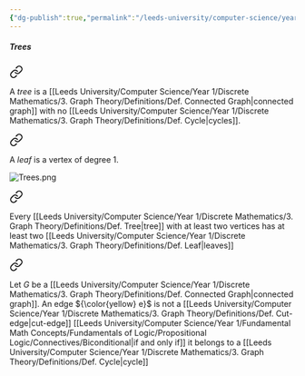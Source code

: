 ```yaml
---
{"dg-publish":true,"permalink":"/leeds-university/computer-science/year-1/discrete-mathematics/3-graph-theory/3-6-trees/"}
---
```


##### Trees

<div class="transclusion internal-embed is-loaded"><a class="markdown-embed-link" href="/leeds-university/computer-science/year-1/discrete-mathematics/3-graph-theory/definitions/def-tree/#def" aria-label="Open link"><svg xmlns="http://www.w3.org/2000/svg" width="24" height="24" viewBox="0 0 24 24" fill="none" stroke="currentColor" stroke-width="2" stroke-linecap="round" stroke-linejoin="round" class="svg-icon lucide-link"><path d="M10 13a5 5 0 0 0 7.54.54l3-3a5 5 0 0 0-7.07-7.07l-1.72 1.71"></path><path d="M14 11a5 5 0 0 0-7.54-.54l-3 3a5 5 0 0 0 7.07 7.07l1.71-1.71"></path></svg></a><div class="markdown-embed">




A *tree* is a [[Leeds University/Computer Science/Year 1/Discrete Mathematics/3. Graph Theory/Definitions/Def. Connected Graph\|connected graph]] with no [[Leeds University/Computer Science/Year 1/Discrete Mathematics/3. Graph Theory/Definitions/Def. Cycle\|cycles]]. 
<div class="transclusion internal-embed is-loaded"><a class="markdown-embed-link" href="/leeds-university/computer-science/year-1/discrete-mathematics/3-graph-theory/definitions/def-leaf/#def" aria-label="Open link"><svg xmlns="http://www.w3.org/2000/svg" width="24" height="24" viewBox="0 0 24 24" fill="none" stroke="currentColor" stroke-width="2" stroke-linecap="round" stroke-linejoin="round" class="svg-icon lucide-link"><path d="M10 13a5 5 0 0 0 7.54.54l3-3a5 5 0 0 0-7.07-7.07l-1.72 1.71"></path><path d="M14 11a5 5 0 0 0-7.54-.54l-3 3a5 5 0 0 0 7.07 7.07l1.71-1.71"></path></svg></a><div class="markdown-embed">




A *leaf* is a vertex of degree 1. 

</div></div>
 

</div></div>

![Trees.png](/img/user/Leeds%20University/Computer%20Science/Year%201/Discrete%20Mathematics/3.%20Graph%20Theory/images/Trees.png)


<div class="transclusion internal-embed is-loaded"><a class="markdown-embed-link" href="/leeds-university/computer-science/year-1/discrete-mathematics/3-graph-theory/theorems/lemma-3-3/" aria-label="Open link"><svg xmlns="http://www.w3.org/2000/svg" width="24" height="24" viewBox="0 0 24 24" fill="none" stroke="currentColor" stroke-width="2" stroke-linecap="round" stroke-linejoin="round" class="svg-icon lucide-link"><path d="M10 13a5 5 0 0 0 7.54.54l3-3a5 5 0 0 0-7.07-7.07l-1.72 1.71"></path><path d="M14 11a5 5 0 0 0-7.54-.54l-3 3a5 5 0 0 0 7.07 7.07l1.71-1.71"></path></svg></a><div class="markdown-embed">




Every [[Leeds University/Computer Science/Year 1/Discrete Mathematics/3. Graph Theory/Definitions/Def. Tree\|tree]] with at least two vertices has at least two [[Leeds University/Computer Science/Year 1/Discrete Mathematics/3. Graph Theory/Definitions/Def. Leaf\|leaves]]


</div></div>



<div class="transclusion internal-embed is-loaded"><a class="markdown-embed-link" href="/leeds-university/computer-science/year-1/discrete-mathematics/3-graph-theory/theorems/lemma-3-4/" aria-label="Open link"><svg xmlns="http://www.w3.org/2000/svg" width="24" height="24" viewBox="0 0 24 24" fill="none" stroke="currentColor" stroke-width="2" stroke-linecap="round" stroke-linejoin="round" class="svg-icon lucide-link"><path d="M10 13a5 5 0 0 0 7.54.54l3-3a5 5 0 0 0-7.07-7.07l-1.72 1.71"></path><path d="M14 11a5 5 0 0 0-7.54-.54l-3 3a5 5 0 0 0 7.07 7.07l1.71-1.71"></path></svg></a><div class="markdown-embed">




Let $G$ be a [[Leeds University/Computer Science/Year 1/Discrete Mathematics/3. Graph Theory/Definitions/Def. Connected Graph\|connected graph]]. An edge ${\color{yellow} e}$ is not a [[Leeds University/Computer Science/Year 1/Discrete Mathematics/3. Graph Theory/Definitions/Def. Cut-edge\|cut-edge]] [[Leeds University/Computer Science/Year 1/Fundamental Math Concepts/Fundamentals of Logic/Propositional Logic/Connectives/Biconditional\|if and only if]] it belongs to a [[Leeds University/Computer Science/Year 1/Discrete Mathematics/3. Graph Theory/Definitions/Def. Cycle\|cycle]]


</div></div>



